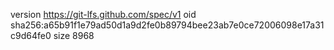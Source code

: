 version https://git-lfs.github.com/spec/v1
oid sha256:a65b91f1e79ad50d1a9d2fe0b89794bee23ab7e0ce72006098e17a31c9d64fe0
size 8968
